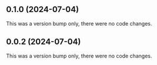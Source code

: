 ## 0.1.0 (2024-07-04)

This was a version bump only, there were no code changes.

## 0.0.2 (2024-07-04)

This was a version bump only, there were no code changes.